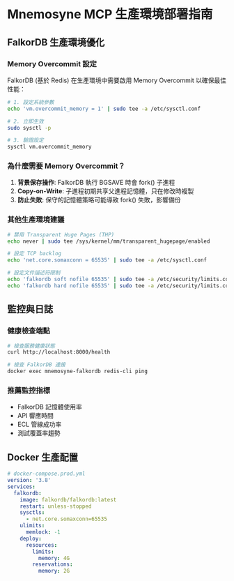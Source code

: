 # Mnemosyne MCP 生產環境部署指南

## FalkorDB 生產環境優化

### Memory Overcommit 設定

FalkorDB (基於 Redis) 在生產環境中需要啟用 Memory Overcommit 以確保最佳性能：

```bash
# 1. 設定系統參數
echo 'vm.overcommit_memory = 1' | sudo tee -a /etc/sysctl.conf

# 2. 立即生效
sudo sysctl -p

# 3. 驗證設定
sysctl vm.overcommit_memory
```

### 為什麼需要 Memory Overcommit？

1. **背景保存操作**: FalkorDB 執行 BGSAVE 時會 fork() 子進程
2. **Copy-on-Write**: 子進程初期共享父進程記憶體，只在修改時複製
3. **防止失敗**: 保守的記憶體策略可能導致 fork() 失敗，影響備份

### 其他生產環境建議

```bash
# 禁用 Transparent Huge Pages (THP)
echo never | sudo tee /sys/kernel/mm/transparent_hugepage/enabled

# 設定 TCP backlog
echo 'net.core.somaxconn = 65535' | sudo tee -a /etc/sysctl.conf

# 設定文件描述符限制
echo 'falkordb soft nofile 65535' | sudo tee -a /etc/security/limits.conf
echo 'falkordb hard nofile 65535' | sudo tee -a /etc/security/limits.conf
```

## 監控與日誌

### 健康檢查端點

```bash
# 檢查服務健康狀態
curl http://localhost:8000/health

# 檢查 FalkorDB 連接
docker exec mnemosyne-falkordb redis-cli ping
```

### 推薦監控指標

- FalkorDB 記憶體使用率
- API 響應時間
- ECL 管線成功率
- 測試覆蓋率趨勢

## Docker 生產配置

```yaml
# docker-compose.prod.yml
version: '3.8'
services:
  falkordb:
    image: falkordb/falkordb:latest
    restart: unless-stopped
    sysctls:
      - net.core.somaxconn=65535
    ulimits:
      memlock: -1
    deploy:
      resources:
        limits:
          memory: 4G
        reservations:
          memory: 2G
```
